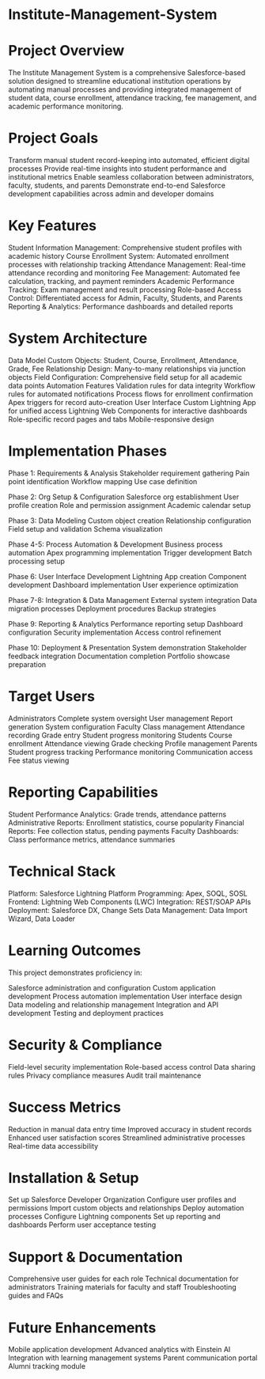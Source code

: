 # Institute-Management-System

# Project Overview

The Institute Management System is a comprehensive Salesforce-based solution designed to streamline educational institution operations by automating manual processes and providing integrated management of student data, course enrollment, attendance tracking, fee management, and academic performance monitoring.

# Project Goals

Transform manual student record-keeping into automated, efficient digital processes Provide real-time insights into student performance and institutional metrics
Enable seamless collaboration between administrators, faculty, students, and parents
Demonstrate end-to-end Salesforce development capabilities across admin and developer domains

# Key Features

Student Information Management: Comprehensive student profiles with academic history
Course Enrollment System: Automated enrollment processes with relationship tracking
Attendance Management: Real-time attendance recording and monitoring
Fee Management: Automated fee calculation, tracking, and payment reminders
Academic Performance Tracking: Exam management and result processing
Role-based Access Control: Differentiated access for Admin, Faculty, Students, and Parents
Reporting & Analytics: Performance dashboards and detailed reports

# System Architecture

Data Model
Custom Objects: Student, Course, Enrollment, Attendance, Grade, Fee
Relationship Design: Many-to-many relationships via junction objects
Field Configuration: Comprehensive field setup for all academic data points
Automation Features
Validation rules for data integrity
Workflow rules for automated notifications
Process flows for enrollment confirmation
Apex triggers for record auto-creation
User Interface
Custom Lightning App for unified access
Lightning Web Components for interactive dashboards
Role-specific record pages and tabs
Mobile-responsive design

# Implementation Phases

Phase 1: Requirements & Analysis
Stakeholder requirement gathering
Pain point identification
Workflow mapping
Use case definition

Phase 2: Org Setup & Configuration
Salesforce org establishment
User profile creation
Role and permission assignment
Academic calendar setup

Phase 3: Data Modeling
Custom object creation
Relationship configuration
Field setup and validation
Schema visualization

Phase 4-5: Process Automation & Development
Business process automation
Apex programming implementation
Trigger development
Batch processing setup

Phase 6: User Interface Development
Lightning App creation
Component development
Dashboard implementation
User experience optimization

Phase 7-8: Integration & Data Management
External system integration
Data migration processes
Deployment procedures
Backup strategies

Phase 9: Reporting & Analytics
Performance reporting setup
Dashboard configuration
Security implementation
Access control refinement

Phase 10: Deployment & Presentation
System demonstration
Stakeholder feedback integration
Documentation completion
Portfolio showcase preparation

# Target Users

Administrators
Complete system oversight
User management
Report generation
System configuration
Faculty
Class management
Attendance recording
Grade entry
Student progress monitoring
Students
Course enrollment
Attendance viewing
Grade checking
Profile management
Parents
Student progress tracking
Performance monitoring
Communication access
Fee status viewing

# Reporting Capabilities

Student Performance Analytics: Grade trends, attendance patterns
Administrative Reports: Enrollment statistics, course popularity
Financial Reports: Fee collection status, pending payments
Faculty Dashboards: Class performance metrics, attendance summaries

# Technical Stack

Platform: Salesforce Lightning Platform
Programming: Apex, SOQL, SOSL
Frontend: Lightning Web Components (LWC)
Integration: REST/SOAP APIs
Deployment: Salesforce DX, Change Sets
Data Management: Data Import Wizard, Data Loader

# Learning Outcomes

This project demonstrates proficiency in:

Salesforce administration and configuration
Custom application development
Process automation implementation
User interface design
Data modeling and relationship management
Integration and API development
Testing and deployment practices

# Security & Compliance

Field-level security implementation
Role-based access control
Data sharing rules
Privacy compliance measures
Audit trail maintenance

# Success Metrics

Reduction in manual data entry time
Improved accuracy in student records
Enhanced user satisfaction scores
Streamlined administrative processes
Real-time data accessibility

# Installation & Setup

Set up Salesforce Developer Organization
Configure user profiles and permissions
Import custom objects and relationships
Deploy automation processes
Configure Lightning components
Set up reporting and dashboards
Perform user acceptance testing

# Support & Documentation

Comprehensive user guides for each role
Technical documentation for administrators
Training materials for faculty and staff
Troubleshooting guides and FAQs

# Future Enhancements

Mobile application development
Advanced analytics with Einstein AI
Integration with learning management systems
Parent communication portal
Alumni tracking module

